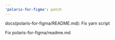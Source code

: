 ```yaml
---
'polaris-for-figma': patch
---
```


docs(polaris-for-figma/README.md): Fix yarn script

Fix polaris-for-figma/readme.md
